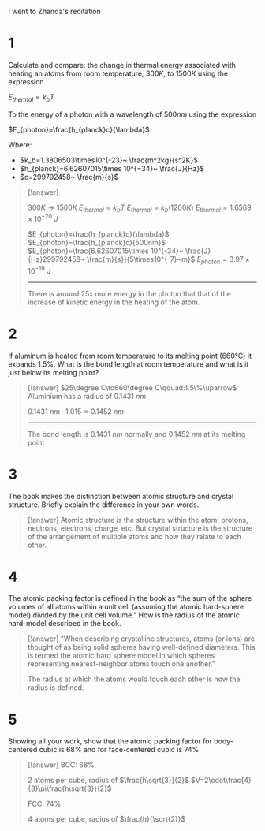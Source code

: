I went to Zhanda's recitation

# 1

Calculate and compare: the change in thermal energy associated with  heating an atoms from room temperature, $300 K$, to $1500 K$ using the expression

$E_{thermal}=k_bT$

To the energy of a photon with a wavelength of $500 nm$ using the expression

$E_{photon}=\frac{h_{planck}c}{\lambda}$

Where:
- $k_b=1.3806503\times10^{-23}~ \frac{m^2kg}{s^2K}$
- $h_{planck}=6.62607015\times 10^{−34}~ \frac{J}{Hz}$
- $c=299792458~ \frac{m}{s}$

> [!answer]
> 
> $300K\to1500K$
> $E_{thermal}=k_bT$
> $E_{thermal}=k_b(1200K)$
> $E_{thermal}=1.6569\times10^{-20}~ J$
>  
> $E_{photon}=\frac{h_{planck}c}{\lambda}$
> $E_{photon}=\frac{h_{planck}c}{500nm}$
> $E_{photon}=\frac{6.62607015\times 10^{-34}~ \frac{J}{Hz}299792458~ \frac{m}{s}}{5\times10^{-7}~m}$
> $E_{photon}=3.97\times10^{-19}~J$
> 
> ---
> 
> There is around 25x more energy in the photon that that of the increase of kinetic energy in the heating of the atom.

# 2

If aluminum is heated from room temperature to its melting point (660°C) it expands 1.5%. What is the bond length at room temperature and what is it just below its melting point?

> [!answer]
> $25\degree C\to660\degree C\qquad:1.5\%\uparrow$
> Aluminium has a radius of $0.1431~nm$
> 
> $0.1431~nm\cdot1.015=0.1452~nm$
> 
> ---
> 
> The bond length is $0.1431~nm$ normally and $0.1452~nm$ at its melting point

# 3

The book makes the distinction between atomic structure and crystal structure. Briefly explain the difference in your own words.

> [!answer]
> Atomic structure is the structure within the atom: protons, neutrons, electrons, charge, etc. But crystal structure is the structure of the arrangement of multiple atoms and how they relate to each other.

# 4

The atomic packing factor is defined in the book as “the sum of the sphere volumes of all atoms within a unit cell (assuming the atomic hard-sphere model) divided by the unit cell volume.” How is the radius of the atomic hard-model described in the book.

> [!answer]
> "When describing crystalline structures, atoms (or ions) are thought of as being solid spheres having well-defined diameters. This is termed the atomic hard sphere model in which spheres representing nearest-neighbor atoms touch one another."
> 
> The radius at which the atoms would touch each other is how the radius is defined.

# 5

Showing all your work, show that the atomic packing factor for body-centered cubic is 68% and for face-centered cubic is 74%.

> [!answer]
> BCC: $68\%$
> 
> 2 atoms per cube, radius of $\frac{h\sqrt{3}}{2}$
> $V=2\cdot\frac{4}{3}\pi\frac{h\sqrt{3}}{2}$
> 
> FCC: $74\%$
> 
> 4 atoms per cube, radius of $\frac{h}{\sqrt{2}}$
